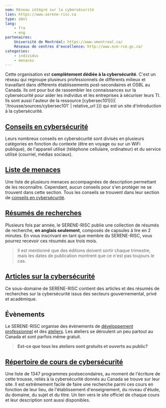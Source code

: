 ```yaml
---
nom: Réseau intégré sur la cybersécurité
lien: https://www.serene-risc.ca
type: obnl
lang:
    - fra
    - eng
partenaires:
    Université de Montréal: https://www.umontreal.ca/
    Réseaux de centres d'excellence: http://www.nce-rce.gc.ca/
categories:
    - individus
    - menaces
---
```

Cette organisation est **complètement dédiée à la cybersécurité**. C'est un réseau qui regroupe plusieurs professionnels de différents milieux et travaillant dans différents établissements post-secondaires et OSBL au Canada. Ils ont pour but de rassembler les connaissances sur la cybersécurité pour aider les individus et les entreprises à sécuriser leurs TI. Ils sont aussi l'auteur de la ressource [cybersec101]({{ '/trousse/sources/cybersec101' | relative_url }}) qui est un site d'introduction à la cybersécurité.

## [Conseils en cybersécurité](https://www.serene-risc.ca/fr/conseils-en-cybersecurite)
Leurs nombreux conseils en cybersécurité sont divisés en plusieurs catégories en fonction du contexte (être en voyage ou sur un WiFi publique), de l'appareil utilisé (téléphone cellulaire, ordinateur) et du service utilisé (courriel, médias sociaux).

## [Liste de menaces](https://www.serene-risc.ca/fr/menaces)
Une liste de plusieurs menaces accompagnées de description permettant de les reconnaître. Cependant, aucun conseils pour s'en protéger ne se trouvent dans cette section. Tous les conseils se trouvent dans leur section de [conseils en cybersécurité]().

## [Résumés de recherches](https://www.serene-risc.ca/fr/synthese)
Plusieurs fois par année, le SERENE-RISC publie une collection de résumés de recherche, **en anglais seulement**, composés de capsules à lire en 2 minutes. En vous inscrivant en tant que membre du SERENE-RISC, vous pourrez recevoir ces résumés aux trois mois.

> Il est mentionné que des éditions doivent sortir chaque trimestre, mais les dates de publication montrent que ce n'est pas toujours le cas.

## [Articles sur la cybersécurité](https://konnect.serene-risc.ca/)
Ce sous-domaine de SERENE-RISC contient des articles et des résumés de recherches sur la cybersécurité issus des secteurs gouvernemental, privé et académique.

## Évènements
Le SERENE-RISC organise des évènements de [développement professionnel](https://www.serene-risc.ca/fr/evenements/developpement-professionnel) et des [ateliers](https://www.serene-risc.ca/fr/evenements/ateliers). Les ateliers se déroulent un peu partout au Canada et sont parfois même gratuit.

> **Est-ce que tous les ateliers sont gratuits et ouverts au public?**

## [Répertoire de cours de cybersécurité](https://www.serene-risc.ca/fr/repertoire-des-programmes-en-cybersecurite)
Une liste de 1347 programmes postsecondaires, au moment de l'écriture de cette trousse, reliés à la cybersécurité donnés au Canada se trouve sur leur site. Il est extrêmement facile de faire une recherche parmi ces cours en fonction de leur lieu, de l'établissement d'enseignement, du niveau d'étude, du domaine, du sujet et du titre. Un lien vers le site officiel de chaque cours et leur description sont aussi disponibles.
